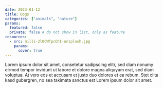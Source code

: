 ```yaml
---
date: 2023-01-12
title: Dogs
categories: ["animals", "nature"]
params:
  featured: false
  private: false # do not show in list, only as feature
resources:
  - src: milli-2l0CWTpcChI-unsplash.jpg
    params:
      cover: true
---
```


Lorem ipsum dolor sit amet, consetetur sadipscing elitr, sed diam nonumy eirmod tempor invidunt ut labore et dolore magna aliquyam erat, sed diam voluptua. At vero eos et accusam et justo duo dolores et ea rebum. Stet clita kasd gubergren, no sea takimata sanctus est Lorem ipsum dolor sit amet.
